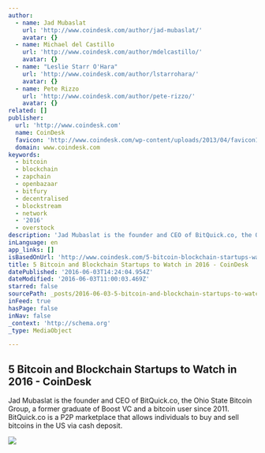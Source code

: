 ```yaml
---
author:
  - name: Jad Mubaslat
    url: 'http://www.coindesk.com/author/jad-mubaslat/'
    avatar: {}
  - name: Michael del Castillo
    url: 'http://www.coindesk.com/author/mdelcastillo/'
    avatar: {}
  - name: "Leslie Starr O'Hara"
    url: 'http://www.coindesk.com/author/lstarrohara/'
    avatar: {}
  - name: Pete Rizzo
    url: 'http://www.coindesk.com/author/pete-rizzo/'
    avatar: {}
related: []
publisher:
  url: 'http://www.coindesk.com'
  name: CoinDesk
  favicon: 'http://www.coindesk.com/wp-content/uploads/2013/04/favicon1.ico?7fca2f'
  domain: www.coindesk.com
keywords:
  - bitcoin
  - blockchain
  - zapchain
  - openbazaar
  - bitfury
  - decentralised
  - blockstream
  - network
  - '2016'
  - overstock
description: 'Jad Mubaslat is the founder and CEO of BitQuick.co, the Ohio State Bitcoin Group, a former graduate of Boost VC and a bitcoin user since 2011. BitQuick.co is a P2P marketplace that allows individuals to buy and sell bitcoins in the US via cash deposit.'
inLanguage: en
app_links: []
isBasedOnUrl: 'http://www.coindesk.com/5-bitcoin-blockchain-startups-watch-2016/'
title: 5 Bitcoin and Blockchain Startups to Watch in 2016 - CoinDesk
datePublished: '2016-06-03T14:24:04.954Z'
dateModified: '2016-06-03T11:00:03.469Z'
starred: false
sourcePath: _posts/2016-06-03-5-bitcoin-and-blockchain-startups-to-watch-in-2016-coindes.md
inFeed: true
hasPage: false
inNav: false
_context: 'http://schema.org'
_type: MediaObject

---
```

<article style=""><h1>5 Bitcoin and Blockchain Startups to Watch in 2016 - CoinDesk</h1><p>Jad Mubaslat is the founder and CEO of BitQuick.co, the Ohio State Bitcoin Group, a former graduate of Boost VC and a bitcoin user since 2011. BitQuick.co is a P2P marketplace that allows individuals to buy and sell bitcoins in the US via cash deposit.</p><img src="http://media.coindesk.com/2015/12/bicycle-race-e1451321694569.jpg" /></article>